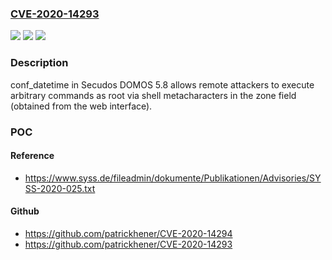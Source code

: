 ### [CVE-2020-14293](https://cve.mitre.org/cgi-bin/cvename.cgi?name=CVE-2020-14293)
![](https://img.shields.io/static/v1?label=Product&message=n%2Fa&color=blue)
![](https://img.shields.io/static/v1?label=Version&message=n%2Fa&color=blue)
![](https://img.shields.io/static/v1?label=Vulnerability&message=n%2Fa&color=brighgreen)

### Description

conf_datetime in Secudos DOMOS 5.8 allows remote attackers to execute arbitrary commands as root via shell metacharacters in the zone field (obtained from the web interface).

### POC

#### Reference
- https://www.syss.de/fileadmin/dokumente/Publikationen/Advisories/SYSS-2020-025.txt

#### Github
- https://github.com/patrickhener/CVE-2020-14294
- https://github.com/patrickhener/CVE-2020-14293

